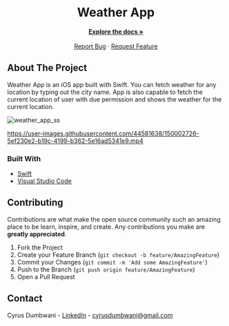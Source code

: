 <br />
<p align="center">

  <h1 align="center">Weather App</h1>

  <p align="center">
    <a href="https://github.com/dcyrus/Weather-App"><strong>Explore the docs »</strong></a>
    <br />
    <br />
    <a href="https://github.com/dcyrus/Weather-App/issues">Report Bug</a>
    ·
    <a href="https://github.com/dcyrus/Weather-App/issues">Request Feature</a>
  </p>
</p>




<!-- ABOUT THE PROJECT -->
## About The Project

Weather App is an iOS app built with Swift. You can fetch weather for any location by typing out the city name. App is also capable to fetch the current location of user with due permission and shows the weather for the current location.


![weather_app_ss](https://user-images.githubusercontent.com/44581638/150002672-ab639b31-cd49-4669-965d-55aa9221e134.jpg)


https://user-images.githubusercontent.com/44581638/150002726-5ef230e2-b19c-4199-b362-5e16ad5341e9.mp4



### Built With

* [Swift](https://www.swift.org)
* [Visual Studio Code](https://developer.apple.com/xcode/)


<!-- CONTRIBUTING -->
## Contributing

Contributions are what make the open source community such an amazing place to be learn, inspire, and create. Any contributions you make are **greatly appreciated**.

1. Fork the Project
2. Create your Feature Branch (`git checkout -b feature/AmazingFeature`)
3. Commit your Changes (`git commit -m 'Add some AmazingFeature'`)
4. Push to the Branch (`git push origin feature/AmazingFeature`)
5. Open a Pull Request


<!-- CONTACT -->
## Contact

Cyrus Dumbwani - [LinkedIn](https://www.linkedin.com/in/cyrusdumbwani/) - cyrusdumbwani@gmail.com



<!-- MARKDOWN LINKS & IMAGES -->
<!-- https://www.markdownguide.org/basic-syntax/#reference-style-links -->
[contributors-shield]: https://img.shields.io/github/contributors/othneildrew/Best-README-Template.svg?style=for-the-badge
[contributors-url]: https://github.com/othneildrew/Best-README-Template/graphs/contributors
[forks-shield]: https://img.shields.io/github/forks/othneildrew/Best-README-Template.svg?style=for-the-badge
[forks-url]: https://github.com/othneildrew/Best-README-Template/network/members
[stars-shield]: https://img.shields.io/github/stars/othneildrew/Best-README-Template.svg?style=for-the-badge
[stars-url]: https://github.com/othneildrew/Best-README-Template/stargazers
[issues-shield]: https://img.shields.io/github/issues/othneildrew/Best-README-Template.svg?style=for-the-badge
[issues-url]: https://github.com/othneildrew/Best-README-Template/issues
[license-shield]: https://img.shields.io/github/license/othneildrew/Best-README-Template.svg?style=for-the-badge
[license-url]: https://github.com/othneildrew/Best-README-Template/blob/master/LICENSE.txt
[linkedin-shield]: https://img.shields.io/badge/-LinkedIn-black.svg?style=for-the-badge&logo=linkedin&colorB=555
[linkedin-url]: https://linkedin.com/in/othneildrew
